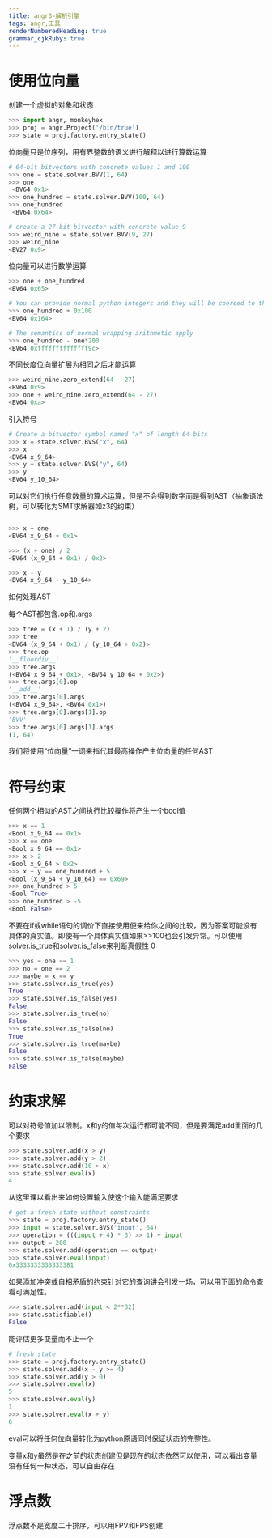```yaml
---
title: angr3-解析引擎
tags: angr,工具
renderNumberedHeading: true
grammar_cjkRuby: true
---
```


# 使用位向量

创建一个虚拟的对象和状态
```python
>>> import angr, monkeyhex
>>> proj = angr.Project('/bin/true')
>>> state = proj.factory.entry_state()
```
位向量只是位序列，用有界整数的语义进行解释以进行算数运算

``` python
# 64-bit bitvectors with concrete values 1 and 100
>>> one = state.solver.BVV(1, 64)
>>> one
 <BV64 0x1>
>>> one_hundred = state.solver.BVV(100, 64)
>>> one_hundred
 <BV64 0x64>

# create a 27-bit bitvector with concrete value 9
>>> weird_nine = state.solver.BVV(9, 27)
>>> weird_nine
<BV27 0x9>
```
位向量可以进行数学运算

``` python
>>> one + one_hundred
<BV64 0x65>

# You can provide normal python integers and they will be coerced to the appropriate type:
>>> one_hundred + 0x100
<BV64 0x164>

# The semantics of normal wrapping arithmetic apply
>>> one_hundred - one*200
<BV64 0xffffffffffffff9c>
```
不同长度位向量扩展为相同之后才能运算

``` python
>>> weird_nine.zero_extend(64 - 27)
<BV64 0x9>
>>> one + weird_nine.zero_extend(64 - 27)
<BV64 0xa>
```
引入符号

``` python
# Create a bitvector symbol named "x" of length 64 bits
>>> x = state.solver.BVS("x", 64)
>>> x
<BV64 x_9_64>
>>> y = state.solver.BVS("y", 64)
>>> y
<BV64 y_10_64>
```
 可以对它们执行任意数量的算术运算，但是不会得到数字而是得到AST（抽象语法树，可以转化为SMT求解器如z3的约束）
 
 

```python

>>> x + one
<BV64 x_9_64 + 0x1>

>>> (x + one) / 2
<BV64 (x_9_64 + 0x1) / 0x2>

>>> x - y
<BV64 x_9_64 - y_10_64>
```
如何处理AST

每个AST都包含.op和.args

``` python
>>> tree = (x + 1) / (y + 2)
>>> tree
<BV64 (x_9_64 + 0x1) / (y_10_64 + 0x2)>
>>> tree.op
'__floordiv__'
>>> tree.args
(<BV64 x_9_64 + 0x1>, <BV64 y_10_64 + 0x2>)
>>> tree.args[0].op
'__add__'
>>> tree.args[0].args
(<BV64 x_9_64>, <BV64 0x1>)
>>> tree.args[0].args[1].op
'BVV'
>>> tree.args[0].args[1].args
(1, 64)
```
我们将使用“位向量”一词来指代其最高操作产生位向量的任何AST
# 符号约束

任何两个相似的AST之间执行比较操作将产生一个bool值
```python
>>> x == 1
<Bool x_9_64 == 0x1>
>>> x == one
<Bool x_9_64 == 0x1>
>>> x > 2
<Bool x_9_64 > 0x2>
>>> x + y == one_hundred + 5
<Bool (x_9_64 + y_10_64) == 0x69>
>>> one_hundred > 5
<Bool True>
>>> one_hundred > -5
<Bool False>
```

不要在if或while语句的调价下直接使用便来给你之间的比较，因为答案可能没有具体的真实值。即使有一个具体真实值如果>>100也会引发异常。可以使用solver.is_true和solver.is_false来判断真假性  0
``` python
>>> yes = one == 1
>>> no = one == 2
>>> maybe = x == y
>>> state.solver.is_true(yes)
True
>>> state.solver.is_false(yes) 
False
>>> state.solver.is_true(no)
False
>>> state.solver.is_false(no)
True
>>> state.solver.is_true(maybe)
False
>>> state.solver.is_false(maybe)
False
```
# 约束求解
可以对符号值加以限制。x和y的值每次运行都可能不同，但是要满足add里面的几个要求

``` python
>>> state.solver.add(x > y)
>>> state.solver.add(y > 2)
>>> state.solver.add(10 > x)
>>> state.solver.eval(x)
4
```
从这里课以看出来如何设置输入使这个输入能满足要求
``` python
# get a fresh state without constraints
>>> state = proj.factory.entry_state()
>>> input = state.solver.BVS('input', 64)
>>> operation = (((input + 4) * 3) >> 1) + input
>>> output = 200
>>> state.solver.add(operation == output)
>>> state.solver.eval(input)
0x3333333333333381
```
如果添加冲突或自相矛盾的约束针对它的查询讲会引发一场，可以用下面的命令查看可满足性。

``` python
>>> state.solver.add(input < 2**32)
>>> state.satisfiable()
False
```

能评估更多变量而不止一个

``` python
# fresh state
>>> state = proj.factory.entry_state()
>>> state.solver.add(x - y >= 4)
>>> state.solver.add(y > 0)
>>> state.solver.eval(x)
5
>>> state.solver.eval(y)
1
>>> state.solver.eval(x + y)
6
```
eval可以将任何位向量转化为python原语同时保证状态的完整性。

变量x和y虽然是在之前的状态创建但是现在的状态依然可以使用，可以看出变量没有任何一种状态，可以自由存在

# 浮点数
浮点数不是宽度二十排序，可以用FPV和FPS创建
